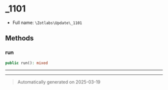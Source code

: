 
# _1101





* Full name: `\Zotlabs\Update\_1101`




## Methods


### run



```php
public run(): mixed
```












***


***
> Automatically generated on 2025-03-19
